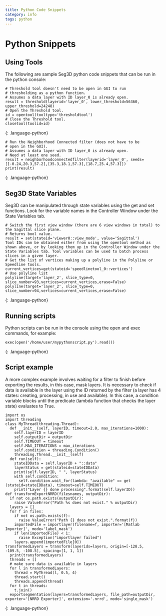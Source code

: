 ```yaml
---
title: Python Code Snippets
category: info
tags: python
---
```


# Python Snippets

## Using Tools

The following are sample Seg3D python code snippets that can be run in the python console:

~~~
# Threshold tool doesn't need to be open in GUI to run
# thresholding as a python function.
# Assumes a data layer with ID layer_0 is already open.
result = threshold(layerid='layer_0', lower_threshold=56360,
upper_threshold=24248)
# Open the Threshold tool.
id = opentool(tooltype='thresholdtool')
# Close the Threshold tool.
closetool(toolid=id)
~~~
{: .language-python}

~~~
# Run the Neighborhood Connected filter (does not have to be
# open in the GUI).
# Assumes a data layer with ID layer_0 is already open.
# Need at least one seed.
result = neighborhoodconnectedfilter(layerid='layer_0', seeds=
[[-0.24,20.3,57.2],[35.3,18.1,57.3],[18.7,25.4,57.3]])
print(result)
~~~
{: .language-python}

## Seg3D State Variables
Seg3D can be manipulated through state variables using the get and set functions. Look for the variable names in the Controller Window under the State Variables tab.

~~~
# Switch the first view window (there are 6 view windows in total) to
the Sagittal slice plane.
# Returns bool value.
result = set(stateid='viewer0::view_mode', value='Sagittal')
Tool IDs can be obtained either from using the opentool method as shown above, or by looking them up in the Controller Window under the State Variables tab. Tool variables can be used to batch process slices in a given layer.
# Get the list of vertices making up a polyline in the Polyline or
Speedline tools.
current_vertices=get(stateid='speedlinetool_0::vertices')
# Use polyline list
polyline(target='layer_2', slice_type=0,
slice_number=93,vertices=current_vertices,erase=False)
polyline(target='layer_2', slice_type=0,
slice_number=94,vertices=current_vertices,erase=False)
~~~
{: .language-python}

## Running scripts
Python scripts can be run in the console using the open and exec commands, for example:

~~~
exec(open('/home/user/mypythonscript.py').read())
~~~
{: .language-python}

## Script example
A more complex example involves waiting for a filter to finish before exporting the results, in this case, mask layers. It is necessary to check if data is available in the layer using the ID returned by the filter (a layer has 4 states: creating, processing, in use and available).
In this case, a condition variable blocks until the predicate (lambda function that checks the layer state) evaluates to True.

~~~
import os
import threading
class MyThread(threading.Thread):
  def __init__(self, layerID, timeout=2.0, max_iterations=1000):
    self.layerID = layerID
    self.outputDir = outputDir
    self.TIMEOUT = timeout
    self.MAX_ITERATIONS = max_iterations
    self.condition = threading.Condition()
    threading.Thread.__init__(self)
  def run(self):
    stateIDData = self.layerID + "::data"
    layerStatus = get(stateid=stateIDData)
    print(self.layerID, " ", layerStatus)
    with self.condition:
      self.condition.wait_for(lambda: "available" == get
(stateid=stateIDData), timeout=self.TIMEOUT)
    print("Layer {} done processing".format(self.layerID))
def transformExportNRRD(filesnames, outputDir):
  if not os.path.exists(outputDir):
    raise ValueError("Path %s does not exist." % outputDir)
  layers = []
  for f in files:
    if not os.path.exists(f):
      raise ValueError("Path {} does not exist.".format(f))
    importedFile = importlayer(filename=f, importer='[Matlab
Importer]', mode='label_mask')
    if len(importedFile) < 1:
      raise Exception("importlayer failed")
    layers.append(importedFile[0])
transformedLayers = transform(layerids=layers, origin=[-128.5,
-109.5, -108.5], spacing=[1, 1, 1])
  print(transformedLayers)
  threads = []
  # make sure data is available in layers
  for l in transformedLayers:
    thread = MyThread(l, 0.5, 4)
    thread.start()
    threads.append(thread)
  for t in threads:
    t.join()
  exportsegmentation(layers=transformedLayers, file_path=outputDir,
exporter='[NRRD Exporter]', extension='.nrrd', mode='single_mask')
~~~
{: .language-python}
